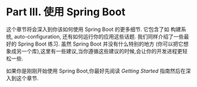 # Part III. 使用 Spring Boot

这个章节将会深入到你该如何使用 Spring Boot 的更多细节. 它包含了如 构建系统, auto-configuration, 还有如何运行你的应用这些话题. 我们同样介绍了一些最好的 Spring Boot 练习. 虽然 Spring Boot 并没有什么特别的地方 (你可以把它想象成另一个库),这里有一些建议,当你遵循这些建议的时候,会让你的开发进程更轻松一些.

如果你是刚刚开始使用 Spring Boot,你最好先阅读 *Getting Started* 指南然后在深入到这个章节.

